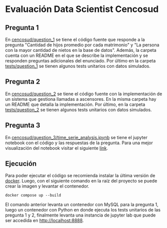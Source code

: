 # Evaluación Data Scientist Cencosud

## Pregunta 1

En [cencosud/question_1](cencosud/question_1) se tiene el código fuente que responde a la pregunta "Cantidad de hijos promedio por cada matrimonio" y "La persona con la mayor cantidad de nietos en la base de datos".  Además, la carpeta cuenta con un README en el que se describe la implementación y se responden preguntas adicionales del enunciado. Por último en la carpeta [tests/question_1](tests/question_1) se tienen algunos tests unitarios con datos simulados.

## Pregunta 2

En [cencosud/question_2](cencosud/question_2) se tiene el código fuente con la implementación de un sistema que gestiona llamadas a ascensores. En la misma carpeta hay un README que detalla la implementación. Por último, en la carpeta [tests/question_2](tests/question_2) se tienen algunos tests unitarios con datos simulados.

## Pregunta 3
En [cencosud/question_3/time_serie_analysis.ipynb](cencosud/question_3/time_serie_analysis.ipynb) se tiene el jupyter notebook con el código y las respuestas de la pregunta. Para una mejor visualización del notebook visitar el siguiente [link](https://nbviewer.org/github/dgarridoa/cencosud/tree/master/cencosud/question_3/time_serie_analysis.ipynb).

## Ejecución
Para poder ejecutar el código se recomienda instalar la última versión de [docker](https://docs.docker.com/get-docker/). Luego, con el siguiente comando en la raíz del proyecto se puede crear la imagen y levantar el contenedor.

```
docker compose up --build

```

El comando anterior levanta un contenedor con MySQL para la pregunta 1, luego un contenedor con Python en donde ejecuta los tests unitarios de las pregunta 1 y 2, finalmente levanta una instancia de jupyter lab que puede ser accedida en [http://localhost:8888](http://localhost:8888).
